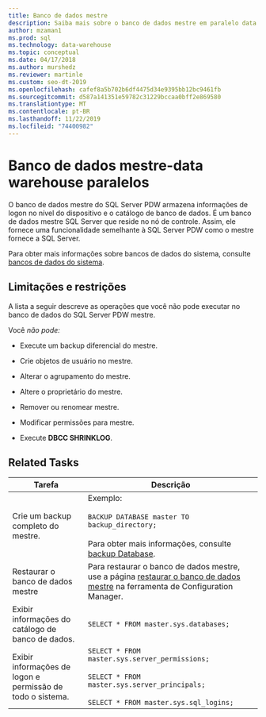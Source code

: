 ```yaml
---
title: Banco de dados mestre
description: Saiba mais sobre o banco de dados mestre em paralelo data warehouse.
author: mzaman1
ms.prod: sql
ms.technology: data-warehouse
ms.topic: conceptual
ms.date: 04/17/2018
ms.author: murshedz
ms.reviewer: martinle
ms.custom: seo-dt-2019
ms.openlocfilehash: cafef8a5b702b6df4475d34e9395bb12bc9461fb
ms.sourcegitcommit: d587a141351e59782c31229bccaa0bff2e869580
ms.translationtype: MT
ms.contentlocale: pt-BR
ms.lasthandoff: 11/22/2019
ms.locfileid: "74400982"
---
```

# <a name="master-database---parallel-data-warehouse"></a>Banco de dados mestre-data warehouse paralelos
O banco de dados mestre do SQL Server PDW armazena informações de logon no nível do dispositivo e o catálogo de banco de dados. É um banco de dados mestre SQL Server que reside no nó de controle. Assim, ele fornece uma funcionalidade semelhante à SQL Server PDW como o mestre fornece a SQL Server.  
  
Para obter mais informações sobre bancos de dados do sistema, consulte [bancos de dados do sistema](system-databases.md).  
  
## <a name="limitations-and-restrictions"></a>Limitações e restrições  
A lista a seguir descreve as operações que você não pode executar no banco de dados do SQL Server PDW mestre.  
  
Você *não pode:*  
  
-   Execute um backup diferencial do mestre.  
  
-   Crie objetos de usuário no mestre.  
  
-   Alterar o agrupamento do mestre.  
  
-   Altere o proprietário do mestre.  
  
-   Remover ou renomear mestre.  
  
-   Modificar permissões para mestre.  
  
-   Execute **DBCC SHRINKLOG**.  
  
## <a name="related-tasks"></a>Related Tasks  
  
|Tarefa|Descrição|  
|--------|---------------|  
|Crie um backup completo do mestre.|Exemplo:<br /><br />`BACKUP DATABASE master TO backup_directory;`<br /><br />Para obter mais informações, consulte [backup Database](../t-sql/statements/backup-database-parallel-data-warehouse.md).|  
|Restaurar o banco de dados mestre|Para restaurar o banco de dados mestre, use a página [restaurar o banco de dados mestre](restore-the-master-database.md) na ferramenta de Configuration Manager.|  
|Exibir informações do catálogo de banco de dados.|`SELECT * FROM master.sys.databases;`|  
|Exibir informações de logon e permissão de todo o sistema.|`SELECT * FROM master.sys.server_permissions;`<br /><br />`SELECT * FROM master.sys.server_principals;`<br /><br />`SELECT * FROM master.sys.sql_logins;`|  
  
<!-- MISSING LINKS 
## See Also  
[Common Metadata Query Examples &#40;SQL Server PDW&#41;](../sqlpdw/common-metadata-query-examples-sql-server-pdw.md)  
-->
  
